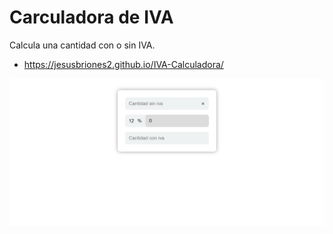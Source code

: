 # Carculadora de IVA
Calcula una cantidad con o sin IVA.

* https://jesusbriones2.github.io/IVA-Calculadora/

![screenshot of the page](screenshot.png "screenshot")
